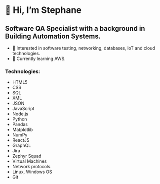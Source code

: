 <h1>👋 Hi, I’m Stephane</h1>
<h2>Software QA Specialist with a background in Building Automation Systems.</h2>

- 👀 Interested in software testing, networking, databases, IoT and cloud technologies.
- 🌱 Currently learning AWS.

<h3>Technologies:</h3> 
 <ul>
  <li>HTML5
  <li>CSS</li>
  <li>SQL</li>
  <li>XML</li>
  <li>JSON</li>
  <li>JavaScript</li>
  <li>Node.js</li>
  <li>Python</li>
  <li>Pandas</li>
  <li>Matplotlib</li>
  <li>NumPy</li>
  <li>ReactJS</li>
  <li>GraphQL</li>
  <li>Jira</li>
  <li>Zephyr Squad</li>
  <li>Virtual Machines</li>
  <li>Network protocols</li>
  <li>Linux, Windows OS</li>
  <li>Git</li>
</ul>


<!---
lionelroy/lionelroy is a ✨ special ✨ repository because its `README.md` (this file) appears on your GitHub profile.
You can click the Preview link to take a look at your changes.
--->
